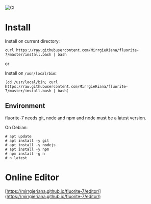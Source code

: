 
![CI](https://github.com/MirrgieRiana/fluorite-7/workflows/CI/badge.svg)

# Install

Install on current directory:

```
curl https://raw.githubusercontent.com/MirrgieRiana/fluorite-7/master/install.bash | bash
```

or

Install on `/usr/local/bin`:

```
(cd /usr/local/bin; curl https://raw.githubusercontent.com/MirrgieRiana/fluorite-7/master/install.bash | bash)
```

## Environment

fluorite-7 needs git, node and npm and node must be a latest version.

On Debian:

```
# apt update
# apt install -y git
# apt install -y nodejs
# apt install -y npm
# npm install -g n
# n latest
```

# Online Editor

[https://mirrgieriana.github.io/fluorite-7/editor/](https://mirrgieriana.github.io/fluorite-7/editor/)
